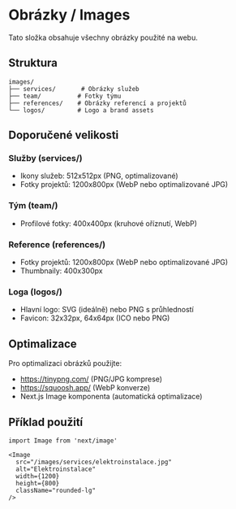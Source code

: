 # Obrázky / Images

Tato složka obsahuje všechny obrázky použité na webu.

## Struktura

```
images/
├── services/       # Obrázky služeb
├── team/          # Fotky týmu
├── references/    # Obrázky referencí a projektů
└── logos/         # Logo a brand assets
```

## Doporučené velikosti

### Služby (services/)
- Ikony služeb: 512x512px (PNG, optimalizované)
- Fotky projektů: 1200x800px (WebP nebo optimalizované JPG)

### Tým (team/)
- Profilové fotky: 400x400px (kruhové oříznutí, WebP)

### Reference (references/)
- Fotky projektů: 1200x800px (WebP nebo optimalizované JPG)
- Thumbnaily: 400x300px

### Loga (logos/)
- Hlavní logo: SVG (ideálně) nebo PNG s průhledností
- Favicon: 32x32px, 64x64px (ICO nebo PNG)

## Optimalizace

Pro optimalizaci obrázků použijte:
- https://tinypng.com/ (PNG/JPG komprese)
- https://squoosh.app/ (WebP konverze)
- Next.js Image komponenta (automatická optimalizace)

## Příklad použití

```tsx
import Image from 'next/image'

<Image
  src="/images/services/elektroinstalace.jpg"
  alt="Elektroinstalace"
  width={1200}
  height={800}
  className="rounded-lg"
/>
```

